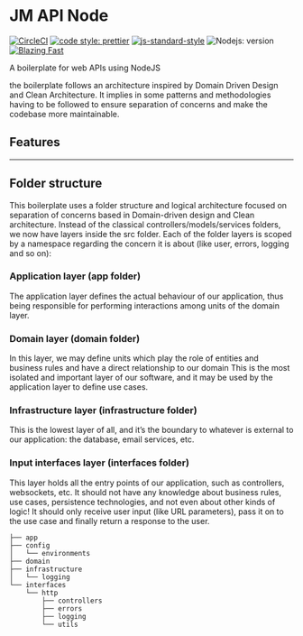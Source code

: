 # JM API Node

[![CircleCI](https://circleci.com/gh/JungleMinds/JM_API-Boilerplate/tree/master.svg?style=shield&circle-token=296fc8427df847c138b554a24e0d06e8ece2d793)](https://circleci.com/gh/JungleMinds/JM_API-Boilerplate/tree/master)
[![code style: prettier](https://img.shields.io/badge/code_style-prettier-ff69b4.svg?style=flat)](https://github.com/prettier/prettier)
[![js-standard-style](https://img.shields.io/badge/code%20style-standard-f3df49.svg?style=flat)](http://standardjs.com)
![Nodejs: version](https://img.shields.io/badge/node-%3E%3D8-brightgreen.svg?style=flat)
[![Blazing Fast](https://img.shields.io/badge/speed-blazing%20%F0%9F%94%A5-brightgreen.svg?style=flat)](https://twitter.com/acdlite/status/974390255393505280)

A boilerplate for web APIs using NodeJS

the boilerplate follows an architecture inspired by Domain Driven Design and Clean Architecture. It implies in some patterns and methodologies having to be followed to ensure separation of concerns and make the codebase more maintainable.

## Features

---

## Folder structure

This boilerplate uses a folder structure and logical architecture focused on separation of concerns based in Domain-driven design and Clean architecture. Instead of the classical controllers/models/services folders, we now have layers inside the src folder. Each of the folder layers is scoped by a namespace regarding the concern it is about (like user, errors, logging and so on):

### Application layer (app folder)

The application layer defines the actual behaviour of our application, thus being responsible for performing interactions among units of the domain layer.

### Domain layer (domain folder)

In this layer, we may define units which play the role of entities and business rules and have a direct relationship to our domain
This is the most isolated and important layer of our software, and it may be used by the application layer to define use cases.

### Infrastructure layer (infrastructure folder)

This is the lowest layer of all, and it’s the boundary to whatever is external to our application: the database, email services, etc.

### Input interfaces layer (interfaces folder)

This layer holds all the entry points of our application, such as controllers, websockets, etc.
It should not have any knowledge about business rules, use cases, persistence technologies, and not even about other kinds of logic!
It should only receive user input (like URL parameters), pass it on to the use case and finally return a response to the user.

    ├── app
    ├── config
    │   └── environments
    ├── domain
    ├── infrastructure
    │   └── logging
    └── interfaces
        └── http
            ├── controllers
            ├── errors
            ├── logging
            └── utils

